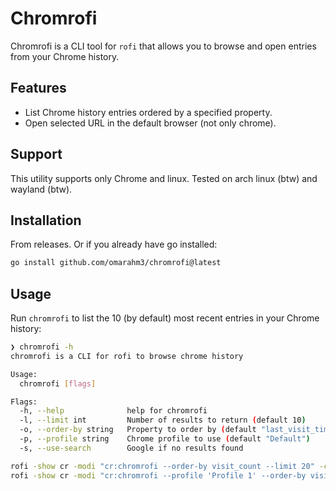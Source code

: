 # Chromrofi

Chromrofi is a CLI tool for `rofi` that allows you to browse and open entries from your Chrome history.

## Features

- List Chrome history entries ordered by a specified property.
- Open selected URL in the default browser (not only chrome).

## Support

This utility supports only Chrome and linux. Tested on arch linux (btw) and wayland (btw).

## Installation

From releases. Or if you already have go installed:

```sh
go install github.com/omarahm3/chromrofi@latest
```

## Usage

Run `chromrofi` to list the 10 (by default) most recent entries in your Chrome history:

```sh
❯ chromrofi -h
chromrofi is a CLI for rofi to browse chrome history

Usage:
  chromrofi [flags]

Flags:
  -h, --help              help for chromrofi
  -l, --limit int         Number of results to return (default 10)
  -o, --order-by string   Property to order by (default "last_visit_time")
  -p, --profile string    Chrome profile to use (default "Default")
  -s, --use-search        Google if no results found
```

```sh
rofi -show cr -modi "cr:chromrofi --order-by visit_count --limit 20" -config ~/.config/rofi/config.rasi
rofi -show cr -modi "cr:chromrofi --profile 'Profile 1' --order-by visit_count --limit 20" -config ~/.config/rofi/config.rasi
```
